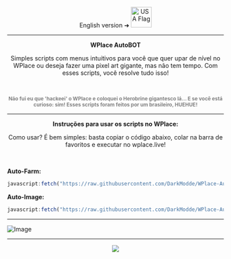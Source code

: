 <p align="center">
  English version ➜ 
  <a href="README.en.md">
    <img src="https://flagcdn.com/256x192/us.png" width="48" alt="USA Flag">
  </a>
</p>



---

<p align="center"><strong>WPlace AutoBOT</strong></p>

<p align="center">Simples scripts com menus intuitivos para você que quer upar de nível no WPlace ou deseja fazer uma pixel art gigante, mas não tem tempo. Com esses scripts, você resolve tudo isso!</p>

<br>

<p align="center">
  <sub><span style="color:gray"><strong>Não fui eu que 'hackeei' o WPlace e coloquei o Herobrine gigantesco lá... E se você está curioso: sim! Esses scripts foram feitos por um brasileiro, HUEHUE!</strong></span></sub>
</p>

---

<p align="center"><strong>Instruções para usar os scripts no WPlace:</strong></p>

<p align="center">Como usar? É bem simples: basta copiar o código abaixo, colar na barra de favoritos e executar no wplace.live!</p>

<br>

**Auto-Farm:**

```js
javascript:fetch("https://raw.githubusercontent.com/DarkModde/WPlace-AutoBOT/refs/heads/main/Auto-Farm.js").then(t=>t.text()).then(eval);
```
**Auto-Image:**

```js
javascript:fetch("https://raw.githubusercontent.com/DarkModde/WPlace-AutoBOT/refs/heads/main/Auto-Image.js").then(t=>t.text()).then(eval);
```

---

![Image](https://i.imgur.com/dozee2w.png)

---

<p align="center"><a href="#"><img src="https://komarev.com/ghpvc/?username=WPlace-AutoBOT&style=for-the-badge&label=Views:&color=gray"/></a></p>
